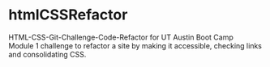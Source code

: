 # htmlCSSRefactor
HTML-CSS-Git-Challenge-Code-Refactor for UT Austin Boot Camp  <br>
Module 1 challenge to refactor a site by making it accessible, checking links and consolidating CSS.
